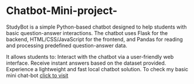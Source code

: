 # Chatbot-Mini-project-
StudyBot is a simple Python-based chatbot designed to help students with basic question-answer interactions. The chatbot uses Flask for the backend, HTML/CSS/JavaScript for the frontend, and Pandas for reading and processing predefined question-answer data.

It allows students to:
Interact with the chatbot via a user-friendly web interface.
Receive instant answers based on the dataset provided.
Experience a lightweight and fast local chatbot solution.
To check my basic mini chat-bot
[click to visit](https://chatbot-mini-project.onrender.com)
